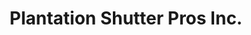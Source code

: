---
title: "Plantation Shutter Pros Inc."
url: /myrtle-beach/plantation-shutter-pros-inc/
shop: Jalousien
---